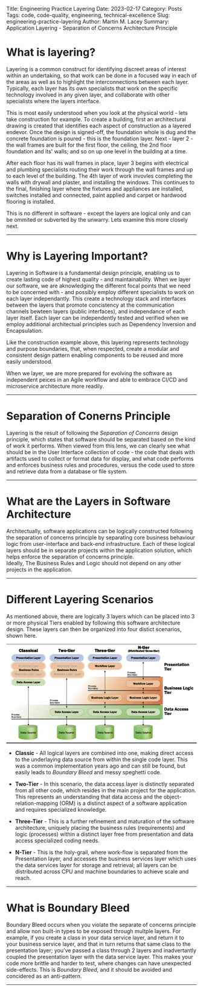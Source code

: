 Title: Engineering Practice Layering
Date: 2023-02-17
Category: Posts 
Tags: code, code-quality, engineering, technical-excellence
Slug: engineering-practice-layering
Author: Martin M. Lacey
Summary: Application Layering - Separation of Concerns Architecture Principle

# What is layering?

Layering is a common construct for identifying discreet areas of interest within an undertaking, so that work can be done in a focused way in each of 
the areas as well as to highlight the interconnections between each layer.  Typically, each layer has its own specialists that work on the specific
technology involved in any given layer, and collaborate with other specialists where the layers interface.

This is most easily understood when you look at the physical world - lets take construction for example.  To create a building, first an architectural drawing
is created that identifies each aspect of construction as a layered endevor.  Once the design is signed-off, the foundation whole is dug and the concrete foundation
is poured - this is the foundation layer.  Next - layer 2 - the wall frames are built for the first floor, the ceiling, the 2nd floor foundation and its' walls; and so on up one level in the 
building at a time.  

After each floor has its wall frames in place, layer 3 begins with electrical and plumbing specialists routing their work through the wall frames and up to each level
of the building.  The 4th layer of work invovles completing the walls with drywall and plaster, and installing the windows.  This continues to the final, finishing layer where the 
fixtures and appliances are installed, switches installed and connected, paint applied and carpet or hardwood flooring is installed.

This is no different in software - except the layers are logical only and can be ommited or subverted by the unwarry.  Lets examine this more closely next.

---

# Why is Layering Important?

Layering in Software is a fundamental design principle, enabling us to create lasting code of highest quality - and maintainability.  When we layer our software, we
are aknowledging the different focal points that we need to be concerned with - and possibly employ different specialists to work on each layer independantly. 
This create a technology
stack and interfaces between the layers that promote concistency at the communication channels bewteen layers (public interfaces), and independance of each layer itself.  Each layer
can be independently tested and verified when we employ additional architectual principles such as Dependency Inversion and Encapsulation.

Like the construction 
example above, this layering represents technology and purpose boundaries, that, when respected, create a modular and consistent design pattern enabling components to be reused and 
more easily understood.

When we layer, we are more prepared for evolving the software as independent peices in an Agile workflow and able to embrace CI/CD and microservice architecture more readily.

---

# Separation of Conerns Principle

Layering is the result of following the *Separation of Concerns* design principle, which states that software should be separated based on the kind
of work it performs.  When viewed from this lens, we can clearly see what should be in the User Interface collection of code - the code that deals
with artifacts used to collect or format data for display, and what code performs and enforces business rules and procedures, versus the code used to store and
retrieve data from a database or file system. 

---

# What are the Layers in Software Architecture
 
Architectually, software applications can be logically constructed following the separation of concerns principle by separating core business behaviour logic from user-interface and back-end infrastructure.  Each of
these logical layers should be in separate projects within the application solution, which helps enforce the separation of concerns principle.  
Ideally, The Business Rules and Logic should not depend on any other projects in the application.

---

# Different Layering Scenarios

As mentioned above, there are logically 3 layers which can be placed into 3 or more physical Tiers enabled by following this software architecture design.  These layers can then be organized into four distict scenarios, shown here.

![Architecture Scenarios](/Images/n-tier-architecture.png)

- **Classic** - All logical layers are combined into one, making direct access to the underlaying data source from within the single code layer.  This was a common implementation years ago and can still be found, but easily leads to *Boundary Bleed* and messy speghetti code.

- **Two-Tier** - In this scenario, the data access layer is distinctly separated from all other code, which resides in the main project for the application.  This represents an understanding that data access and the object-relation-mapping (ORM) is a distinct aspect of a software application and requires specialized knowledge.

- **Three-Tier** - This is a further refinement and maturation of the software architecture, uniquely placing the business rules (requirements) and logic (processes) within a distinct layer free from presentation and data access specialized coding needs.

- **N-Tier** - This is the holy-grail, where work-flow is separated from the Presentation layer, and accesses the business services layer which uses the data services layer for storage and retrieval; all layers can be distributed across CPU and machine boundaries to achieve scale and reach.  

---

# What is Boundary Bleed 

Boundary Bleed occurs when you violate the separate of concerns principle and allow non built-in types to be exposed through multple layers.  For example, if you
create a class in your data service layer, and return it to your business service layer, and that in turn returns that same class to the presentation layer; you've
passed a class through 2 layers and inadvertantly coupled the presentation layer with the data service layer.  This makes your code more brittle and harder to test, where changes
can have unexpected side-effects.  This is *Boundary Bleed*, and it should be avoided and concidered as an anti-pattern.

---
